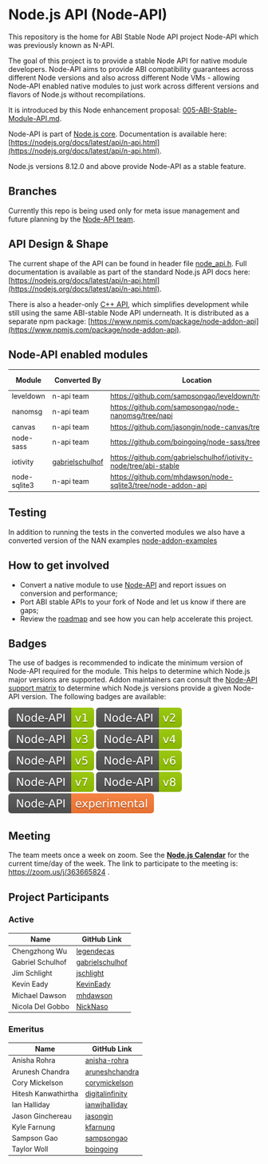 # Node.js API (Node-API)
This repository is the home for ABI Stable Node API project Node-API which was previously known as N-API.

The goal of this project is to provide a stable Node API for native
module developers. Node-API aims to provide ABI compatibility guarantees
across different Node versions and also across different Node
VMs - allowing Node-API enabled native modules to just work
across different versions and flavors of Node.js without recompilations.

It is introduced by this Node enhancement proposal:
[005-ABI-Stable-Module-API.md](https://github.com/nodejs/node-eps/blob/master/005-ABI-Stable-Module-API.md).

Node-API is part of [Node.js core](http://github.com/nodejs/node). Documentation is available here:
[https://nodejs.org/docs/latest/api/n-api.html](https://nodejs.org/docs/latest/api/n-api.html).

Node.js versions 8.12.0 and above provide Node-API as a stable feature.

## Branches

Currently this repo is being used only for meta issue management and
future planning by the [Node-API team](https://github.com/orgs/nodejs/teams/node-api). 

## API Design & Shape

The current shape of the API can be found in header file
[node_api.h](https://github.com/nodejs/node/blob/master/src/node_api.h).
Full documentation is available as part of the standard Node.js API docs here:
[https://nodejs.org/docs/latest/api/n-api.html](https://nodejs.org/docs/latest/api/n-api.html).

There is also a header-only [C++ API](https://github.com/nodejs/node-addon-api), which
simplifies development while still using the same ABI-stable Node API underneath.
It is distributed as a separate npm package: [https://www.npmjs.com/package/node-addon-api](https://www.npmjs.com/package/node-addon-api).

## Node-API enabled modules

|Module|Converted By|Location|Conversion Status|Performance Assessment|
|------|------------|--------|---|-----------|
|leveldown| n-api team | https://github.com/sampsongao/leveldown/tree/napi | Completed | [#55](https://github.com/nodejs/abi-stable-node/issues/55) |
|nanomsg| n-api team | https://github.com/sampsongao/node-nanomsg/tree/napi| Completed | [#57](https://github.com/nodejs/abi-stable-node/issues/57)|
|canvas| n-api team | https://github.com/jasongin/node-canvas/tree/napi | Completed | [#77](https://github.com/nodejs/abi-stable-node/issues/77)|
|node-sass| n-api team | https://github.com/boingoing/node-sass/tree/napi | Completed | [#82](https://github.com/nodejs/abi-stable-node/issues/82)|
|iotivity|[gabrielschulhof](https://github.com/gabrielschulhof) | https://github.com/gabrielschulhof/iotivity-node/tree/abi-stable | Completed |N/A|
|node-sqlite3 |n-api team | https://github.com/mhdawson/node-sqlite3/tree/node-addon-api | Completed | |

## Testing

In addition to running the tests in the converted modules we also have a converted version of the NAN examples
  [node-addon-examples](https://github.com/nodejs/node-addon-examples)

## How to get involved
* Convert a native module to use [Node-API](https://github.com/nodejs/abi-stable-node/blob/api-prototype-8.x/src/node_api.h) and report issues on conversion and performance;
* Port ABI stable APIs to your fork of Node and let us know if there are gaps;
* Review the [roadmap](https://github.com/nodejs/abi-stable-node/milestones) and see how you
can help accelerate this project.

## Badges

The use of badges is recommended to indicate the minimum version of Node-API
required for the module. This helps to determine which Node.js major versions
are supported. Addon maintainers can consult the [Node-API support matrix][] to
determine which Node.js versions provide a given Node-API version. The following
badges are available:

![Node-API v1 Badge](assets/Node-API%20v1%20Badge.svg)
![Node-API v2 Badge](assets/Node-API%20v2%20Badge.svg)
![Node-API v3 Badge](assets/Node-API%20v3%20Badge.svg)
![Node-API v4 Badge](assets/Node-API%20v4%20Badge.svg)
![Node-API v5 Badge](assets/Node-API%20v5%20Badge.svg)
![Node-API v6 Badge](assets/Node-API%20v6%20Badge.svg)
![Node-API v7 Badge](assets/Node-API%20v7%20Badge.svg)
![Node-API v8 Badge](assets/Node-API%20v8%20Badge.svg)
![Node-API Experimental Version Badge](assets/Node-API%20Experimental%20Version%20Badge.svg)

## Meeting

The team meets once a week on zoom. See the **[Node.js Calendar](https://calendar.google.com/calendar/embed?src=nodejs.org_nr77ama8p7d7f9ajrpnu506c98%40group.calendar.google.com)** for the current time/day of the week.
The link to participate to the meeting is:  https://zoom.us/j/363665824 .

## Project Participants

### Active

| Name                | GitHub Link                                           |
| ----                | -----------                                           |
| Chengzhong Wu       | [legendecas](https://github.com/legendecas)           |
| Gabriel Schulhof    | [gabrielschulhof](https://github.com/gabrielschulhof) |
| Jim Schlight        | [jschlight](https://github.com/jschlight)             |
| Kevin Eady          | [KevinEady](https://github.com/KevinEady)             |
| Michael Dawson      | [mhdawson](https://github.com/mhdawson)               |
| Nicola Del Gobbo    | [NickNaso](https://github.com/NickNaso)               |

### Emeritus
| Name                | GitHub Link                                           |
| ----                | -----------                                           |
| Anisha Rohra        | [anisha-rohra](https://github.com/anisha-rohra)       |
| Arunesh Chandra     | [aruneshchandra](https://github.com/aruneshchandra)   |
| Cory Mickelson      | [corymickelson](https://github.com/corymickelson)     |
| Hitesh Kanwathirtha | [digitalinfinity](https://github.com/digitalinfinity) |
| Ian Halliday        | [ianwjhalliday](https://github.com/ianwjhalliday)     |
| Jason Ginchereau    | [jasongin](https://github.com/jasongin)               |
| Kyle Farnung        | [kfarnung](https://github.com/kfarnung)               |
| Sampson Gao         | [sampsongao](https://github.com/sampsongao)           |
| Taylor Woll         | [boingoing](https://github.com/boingoing)             |

[Node-API support matrix]: https://nodejs.org/dist/latest/docs/api/n-api.html#n_api_node_api_version_matrix

